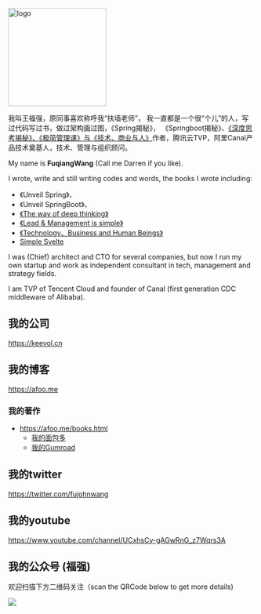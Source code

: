 
<img width="200" alt="logo" src="https://user-images.githubusercontent.com/451506/131448729-ac5ee933-ffb6-4912-9708-7d3865424ac4.png">

我叫王福强，原同事喜欢称呼我“扶墙老师”， 我一直都是一个很“个儿”的人，写过代码写过书，做过架构画过图，《Spring揭秘》， 《Springboot揭秘》、[《深度思考揭秘》、《极简管理课》与《技术、商业与人》](https://app.gumroad.com/wfq)作者，腾讯云TVP，阿里Canal产品技术奠基人，技术、管理与组织顾问。

My name is **FuqiangWang** (Call me Darren if you like). 

I wrote, write and still writing codes and words,  the books I wrote including:
- 《Unveil Spring》、
- 《Unveil SpringBoot》、
- [《The way of deep thinking》](https://app.gumroad.com/wfq)
- [《Lead & Management is simple》](https://app.gumroad.com/wfq)
- [《Technology、Business and Human Beings》](https://app.gumroad.com/wfq)
- [Simple Svelte](https://app.gumroad.com/wfq)

I was (Chief) architect and CTO for several companies,  but now I run my own startup and work as independent consultant in tech, management and strategy fields.

I am TVP of Tencent Cloud and founder of Canal (first generation CDC middleware of Alibaba).


## 我的公司 
https://keevol.cn

## 我的博客
https://afoo.me

### 我的著作
- https://afoo.me/books.html
  - [我的面包多](https://mianbaoduo.com/o/fgg)
  - [我的Gumroad](https://app.gumroad.com/wfq)

## 我的twitter
https://twitter.com/fujohnwang

## 我的youtube
https://www.youtube.com/channel/UCxhsCy-gAGwRnG_z7Wqrs3A

## 我的公众号 (**福强**)

欢迎扫描下方二维码关注（scan the QRCode below to get more details)

![](https://afoo.me/images/mp_footer.jpeg)



<!--
**fujohnwang/fujohnwang** is a ✨ _special_ ✨ repository because its `README.md` (this file) appears on your GitHub profile.

Here are some ideas to get you started:

- 🔭 I’m currently working on ...
- 🌱 I’m currently learning ...
- 👯 I’m looking to collaborate on ...
- 🤔 I’m looking for help with ...
- 💬 Ask me about ...
- 📫 How to reach me: ...
- 😄 Pronouns: ...
- ⚡ Fun fact: ...
-->
